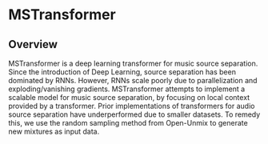 # MSTransformer

## Overview

MSTransformer is a deep learning transformer for music source separation. Since the introduction of Deep Learning, source separation has been dominated by RNNs. However, RNNs scale poorly due to parallelization and exploding/vanishing gradients. MSTransformer attempts to implement a scalable model for music source separation, by focusing on local context provided by a transformer. Prior implementations of transformers for audio source separation have underperformed due to smaller datasets. To remedy this, we use the random sampling method from Open-Unmix to generate new mixtures as input data.
